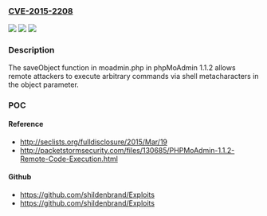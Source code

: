 ### [CVE-2015-2208](https://cve.mitre.org/cgi-bin/cvename.cgi?name=CVE-2015-2208)
![](https://img.shields.io/static/v1?label=Product&message=n%2Fa&color=blue)
![](https://img.shields.io/static/v1?label=Version&message=n%2Fa&color=blue)
![](https://img.shields.io/static/v1?label=Vulnerability&message=n%2Fa&color=brighgreen)

### Description

The saveObject function in moadmin.php in phpMoAdmin 1.1.2 allows remote attackers to execute arbitrary commands via shell metacharacters in the object parameter.

### POC

#### Reference
- http://seclists.org/fulldisclosure/2015/Mar/19
- http://packetstormsecurity.com/files/130685/PHPMoAdmin-1.1.2-Remote-Code-Execution.html

#### Github
- https://github.com/shildenbrand/Exploits
- https://github.com/shildenbrand/Exploits

